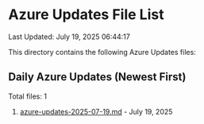 # Azure Updates File List

Last Updated: July 19, 2025 06:44:17

This directory contains the following Azure Updates files:

## Daily Azure Updates (Newest First)

Total files: 1

1. [azure-updates-2025-07-19.md](./azure-updates-2025-07-19.md) - July 19, 2025
